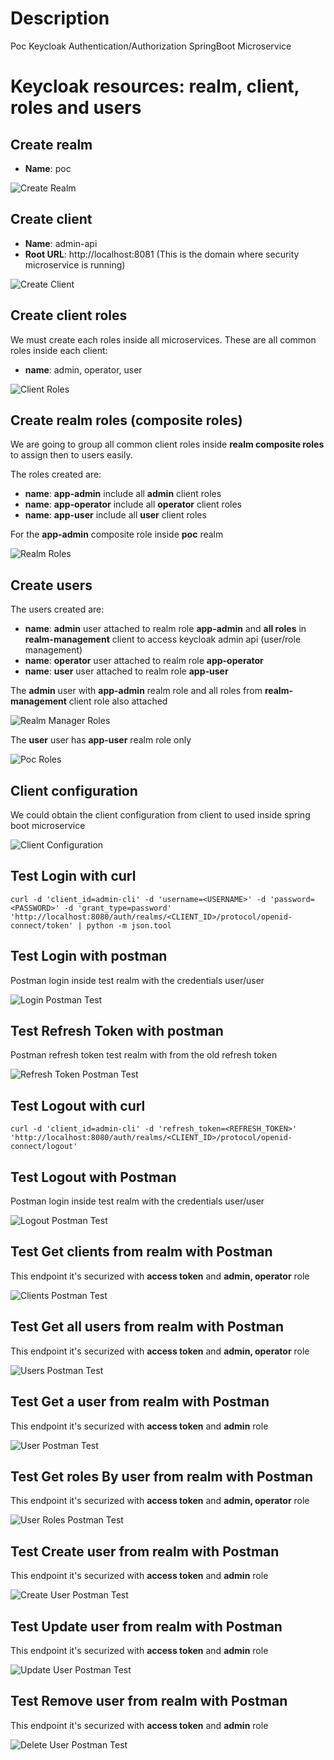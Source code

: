 # Description
Poc Keycloak Authentication/Authorization SpringBoot Microservice

# Keycloak resources: realm, client, roles and users

## Create realm

- **Name**: poc

![Create Realm](captures/keycloak_realm.png "Create Realm")

## Create client

- **Name**: admin-api
- **Root URL**: http://localhost:8081 (This is the domain where security microservice is running)

![Create Client](captures/keycloak_client.png "Create Client")

## Create client roles
We must create each roles inside all microservices. These are all common roles inside each client:

- **name**: admin, operator, user

![Client Roles](captures/client_roles.png "Client Roles")

## Create realm roles (composite roles)
We are going to group all common client roles inside **realm composite roles** to assign then to users easily.

The roles created are:

- **name**: **app-admin** include all **admin** client roles
- **name**: **app-operator** include all **operator** client roles
- **name**: **app-user** include all **user** client roles

For the **app-admin** composite role inside **poc** realm

![Realm Roles](captures/realm_roles.png "Realm Roles")

## Create users

The users created are:

- **name**: **admin** user attached to realm role **app-admin** and **all roles** in **realm-management** client to access keycloak admin api (user/role management)
- **name**: **operator** user attached to realm role **app-operator**
- **name**: **user** user attached to realm role **app-user**

The **admin** user with **app-admin** realm role and all roles from **realm-management** client role also attached

![Realm Manager Roles](captures/roles_real-manager.png "Realm Manager Roles")

The **user** user has **app-user** realm role only

![Poc Roles](captures/roles_poc.png "Poc Roles")

## Client configuration
We could obtain the client configuration from client to used inside spring boot microservice

![Client Configuration](captures/client_config.png "Client Configuration")

## Test Login with curl
```shell
curl -d 'client_id=admin-cli' -d 'username=<USERNAME>' -d 'password=<PASSWORD>' -d 'grant_type=password' 'http://localhost:8080/auth/realms/<CLIENT_ID>/protocol/openid-connect/token' | python -m json.tool
```

## Test Login with postman
Postman login inside test realm with the credentials user/user

![Login Postman Test](captures/postman_login.png "Login Postman Test")

## Test Refresh Token with postman
Postman refresh token test realm with from the old refresh token

![Refresh Token Postman Test](captures/postman_refresh.png "Refresh Token Postman Test")

## Test Logout with curl
```shell
curl -d 'client_id=admin-cli' -d 'refresh_token=<REFRESH_TOKEN>' 'http://localhost:8080/auth/realms/<CLIENT_ID>/protocol/openid-connect/logout'
```

## Test Logout with Postman
Postman login inside test realm with the credentials user/user

![Logout Postman Test](captures/postman_logout.png "Logout Postman Test")

## Test Get clients from realm with Postman
This endpoint it's securized with **access token** and **admin, operator** role

![Clients Postman Test](captures/postman_clients.png "Clients Postman Test")

## Test Get all users from realm with Postman
This endpoint it's securized with **access token** and **admin, operator** role

![Users Postman Test](captures/postman_users.png "Users Postman Test")

## Test Get a user from realm with Postman
This endpoint it's securized with **access token** and **admin** role

![User Postman Test](captures/postman_user.png "User Postman Test")

## Test Get roles By user from realm with Postman
This endpoint it's securized with **access token** and **admin, operator** role

![User Roles Postman Test](captures/postman_roles.png "User Roles Postman Test")

## Test Create user from realm with Postman
This endpoint it's securized with **access token** and **admin** role

![Create User Postman Test](captures/postman_create_users.png "Create User Postman Test")

## Test Update user from realm with Postman
This endpoint it's securized with **access token** and **admin** role

![Update User Postman Test](captures/postman_update_user.png "Update User Postman Test")

## Test Remove user from realm with Postman
This endpoint it's securized with **access token** and **admin** role

![Delete User Postman Test](captures/postman_delete_user.png "Delete User Postman Test")